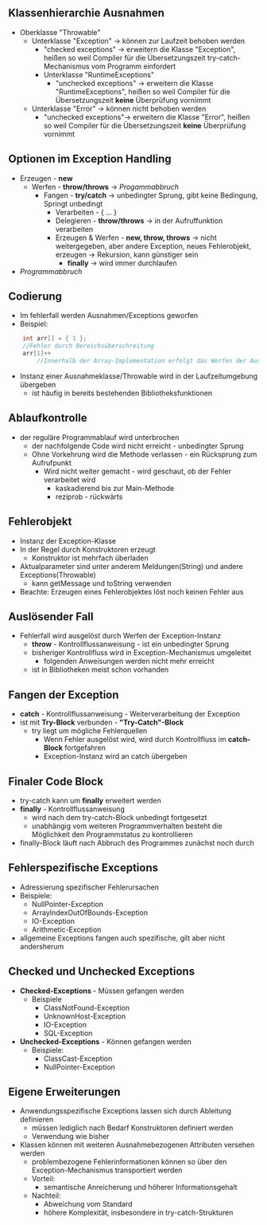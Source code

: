 ## Klassenhierarchie Ausnahmen
- Oberklasse "Throwable"
	- Unterklasse "Exception" -> können zur Laufzeit behoben werden
		- "checked exceptions" -> erweitern die Klasse "Exception", heißen so weil Compiler für die Übersetzungszeit try-catch-Mechanismus vom Programm einfordert
		- Unterklasse "RuntimeExceptions"
			-  "unchecked exceptions" -> erweitern die Klasse "RuntimeExceptions", heißen so weil Compiler für die Übersetzungszeit **keine** Überprüfung vornimmt
	- Unterklasse "Error" -> können nicht behoben werden
		- "unchecked exceptions"-> erweitern die Klasse "Error", heißen so weil Compiler für die Übersetzungszeit **keine** Überprüfung vornimmt

## Optionen im Exception Handling
- Erzeugen - **new**
	- Werfen - **throw/throws** -> *Progammabbruch*
		- Fangen - **try/catch** -> unbedingter Sprung, gibt keine Bedingung, Springt unbedingt
			- Verarbeiten - { ... }
			- Delegieren - **throw/throws** -> in der Aufruffunktion verarbeiten
			- Erzeugen & Werfen - **new, throw, throws** -> nicht weitergegeben, aber andere Exception, neues Fehlerobjekt, erzeugen -> Rekursion, kann günstiger sein
				- **finally** -> wird immer durchlaufen
- *Programmabbruch*

## Codierung
- Im fehlerfall werden Ausnahmen/Exceptions geworfen
- Beispiel:
```java
	int arr[] = { 1 };
	//Fehler durch Bereichsüberschreitung
	arr[1]++
		//Innerhalb der Array-Implementation erfolgt das Werfen der Ausnahme
```
- Instanz einer Ausnahmeklasse/Throwable wird in der Laufzeitumgebung übergeben
	- ist häufig in bereits bestehenden Bibliotheksfunktionen

## Ablaufkontrolle
- der reguläre Programmablauf wird unterbrochen
	- der nachfolgende Code wird nicht erreicht - unbedingter Sprung
	- Ohne Vorkehrung wird die Methode verlassen - ein Rücksprung zum Aufrufpunkt
		- Wird nicht weiter gemacht - wird geschaut, ob der Fehler verarbeitet wird
			- kaskadierend bis zur Main-Methode
			- reziprob - rückwärts

## Fehlerobjekt
- Instanz der  Exception-Klasse
- In der Regel durch Konstruktoren erzeugt
	- Konstruktor ist mehrfach überladen
- Aktualparameter sind unter anderem Meldungen(String) und andere Exceptions(Throwable)
	- kann getMessage und toString verwenden
- Beachte: Erzeugen eines Fehlerobjektes löst noch keinen Fehler aus

## Auslösender Fall
- Fehlerfall wird ausgelöst durch Werfen der Exception-Instanz
	- **throw** - Kontrollflussanweisung - ist ein unbedingter Sprung
	- bisheriger Kontrollfluss wird in Exception-Mechanismus umgeleitet
		- folgenden Anweisungen werden nicht mehr erreicht
	- ist in Bibliotheken meist schon vorhanden

## Fangen der Exception
- **catch** - Kontrollflussanweisung - Weiterverarbeitung der Exception 
- ist mit **Try-Block** verbunden - **"Try-Catch"-Block**
	- try liegt um mögliche Fehlerquellen
		- Wenn Fehler ausgelöst wird, wird durch Kontrollfluss im **catch-Block** fortgefahren
		- Exception-Instanz wird an catch übergeben

## Finaler Code Block
- try-catch kann um **finally** erweitert werden
- **finally** - Kontrollflussanweisung
	- wird nach dem try-catch-Block unbedingt fortgesetzt
	- unabhängig vom weiteren Programmverhalten besteht die Möglichkeit den Programmstatus zu kontrollieren
- finally-Block läuft nach Abbruch des Programmes zunächst noch durch

## Fehlerspezifische Exceptions
- Adressierung spezifischer Fehlerursachen
- Beispiele:
	- NullPointer-Exception
	- ArrayIndexOutOfBounds-Exception
	- IO-Exception
	- Arithmetic-Exception
- allgemeine Exceptions fangen auch spezifische, gilt aber nicht andersherum

## Checked und Unchecked Exceptions
- **Checked-Exceptions** - Müssen gefangen werden
	- Beispiele
		- ClassNotFound-Exception
		- UnknownHost-Exception
		- IO-Exception
		- SQL-Exception
- **Unchecked-Exceptions** - Können gefangen werden 
	- Beispiele:
		- ClassCast-Exception
		- NullPointer-Exception

## Eigene Erweiterungen
- Anwendungsspezifische Exceptions lassen sich durch Ableitung definieren
	- müssen lediglich nach Bedarf Konstruktoren definiert werden
	- Verwendung wie bisher
- Klassen können mit weiteren Ausnahmebezogenen Attributen versehen werden
	- problembezogene Fehlerinformationen können so über den Exception-Mechanismus transportiert werden
	- Vorteil:
		- semantische Anreicherung und höherer Informationsgehalt
	- Nachteil:
		- Abweichung vom Standard
		- höhere Komplexität, insbesondere in try-catch-Strukturen